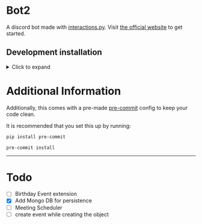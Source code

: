 # Bot2

A discord bot made with [interactions.py](https://github.com/interactions-py/interactions.py).
Visit [the official website](https://interactions-py.github.io/interactions.py/) to get started.

## Development installation

<details>
<summary>Click to expand</summary>

### Mongodb

You can either use a local mongodb instance or use mongodb atlas.

#### Local

1. Install mongodb on your machine ([Windows](https://docs.mongodb.com/manual/tutorial/install-mongodb-on-windows/),
   [Mac](https://docs.mongodb.com/manual/tutorial/install-mongodb-on-os-x/),
   [Linux](https://docs.mongodb.com/manual/administration/install-on-linux/))
2. Create a database called `bot2`

### Python

1. Create a virtual environment

2. Install packages using either poetry or pip `poetry install` or `pip install -r requirements.txt`

3. Change the name of `src/example_config.py` to `src/config.py` and fill in the required fields (Mandatory fields
   below)
    - DEV_GUILD_ID
    - DEV_CHANNEL_ID
    - DEV_ROLE_ID

4. [Optional] Change the name of `.env.example` to `.env` and fill in the required fields (Mandatory fields below)
    - PROJECT_NAME
    - DISCORD_TOKEN
    - MONGO_LOCAL_URI (Add db name at the end example: `mongodb://localhost:27017/DATABASE_NAME`)

5. [Optional] Incase you want to use mongodb atlas, fill in the required fields in `.env` and `src/config.py`
    - `.env`
        - MONGO_URI (Add db name at the end
          example: `mongodb+srv://<cluster-url>/DATABASE_NAME?authSource=%24external&authMechanism=MONGODB-X509&retryWrites=true&w=majority`)
        - MONGO_CERT_PATH
    - `src/config.py`
        - MONGO_MODE = "atlas" (from localhost to atlas)

```bash
python src/main.py
```

</details>

# Additional Information

Additionally, this comes with a pre-made [pre-commit](https://pre-commit.com) config to keep your code clean.

It is recommended that you set this up by running:

```bash
pip install pre-commit
```

```bash
pre-commit install
```

---

# Todo

- [ ] Birthday Event extension
- [x] Add Mongo DB for persistence
- [ ] Meeting Scheduler
- [ ] create event while creating the object

